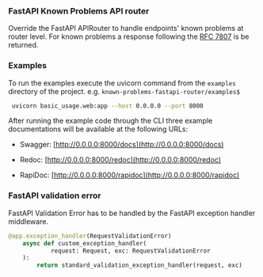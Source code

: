 ### FastAPI Known Problems API router

Override the FastAPI APIRouter to handle endpoints' known problems at router level.
For known problems a response following the [RFC 7807](https://datatracker.ietf.org/doc/html/rfc7807) 
is be returned.


### Examples

To run the examples execute the uvicorn command from the `examples` directory of the project.
e.g. `known-problems-fastapi-router/examples$`

```bash
 uvicorn basic_usage.web:app --host 0.0.0.0 --port 8000
```

After running the example code through the CLI three example documentations
will be available at the following URLs:

- Swagger: [http://0.0.0.0:8000/docs](http://0.0.0.0:8000/docs)

- Redoc: [http://0.0.0.0:8000/redoc](http://0.0.0.0:8000/redoc)

- RapiDoc: [http://0.0.0.0:8000/rapidoc](http://0.0.0.0:8000/rapidoc)


### FastAPI validation error

FastAPI Validation Error has to be handled by the FastAPI exception handler middleware.

```python
@app.exception_handler(RequestValidationError)
    async def custom_exception_handler(
            request: Request, exc: RequestValidationError
    ):
        return standard_validation_exception_handler(request, exc)
```